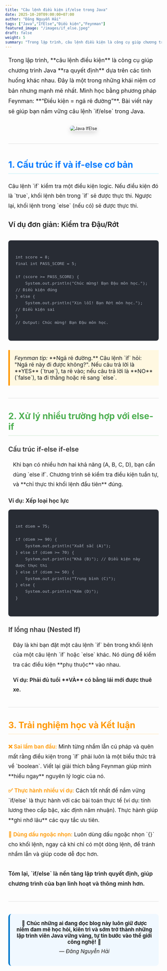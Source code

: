 ```yaml
---
title: "Câu lệnh điều kiện if/else trong Java"
date: 2025-10-20T09:00:00+07:00
author: "Đăng Nguyễn Hải"
tags: ["Java","IfElse","Điều kiện","Feynman"]
featured_image: "/images/if_else.jpeg"
draft: false
weight: 5
summary: "Trong lập trình, câu lệnh điều kiện là công cụ giúp chương trình Java ra quyết định dựa trên các tình huống khác nhau. Đây là một trong những khái niệm cơ bản nhưng mạnh mẽ nhất."
---
```


<div style="max-width: 950px; margin: 0 auto; padding: 0 10px;">
    
<p style="font-size: 1.3em; line-height: 1.8; margin-bottom: 30px;">
        Trong lập trình, **câu lệnh điều kiện** là công cụ giúp chương trình Java **ra quyết định** dựa trên các tình huống khác nhau. Đây là một trong những khái niệm cơ bản nhưng mạnh mẽ nhất. Mình học bằng phương pháp Feynman: **“Điều kiện = ngã rẽ đường”**. Bài viết này sẽ giúp bạn nắm vững câu lệnh `if/else` trong Java.
    </p>

<div style="text-align: center; margin-bottom: 40px;">
    <img src="/dangcode-blog/images/if_else.png" alt="Java IfElse" style="max-width: 90%; height: auto; border-radius: 10px; box-shadow: 0 6px 15px rgba(0, 0, 0, 0.15);">
</div>

<hr style="border: 0; height: 1px; background-color: #ddd; margin: 40px 0;">

<h2 style="color: #007bff; border-bottom: 3px solid #e0f7fa; padding-bottom: 10px; margin-top: 50px; font-weight: 700; font-size: 2.0em;">
    1. Cấu trúc if và if-else cơ bản
</h2>
<div style="font-size: 1.25em; line-height: 1.8; margin-bottom: 30px;">
    <p>Câu lệnh `if` kiểm tra một điều kiện logic. Nếu điều kiện đó là `true`, khối lệnh bên trong `if` sẽ được thực thi. Ngược lại, khối lệnh trong `else` (nếu có) sẽ được thực thi.</p>
    
<p style="font-size: 1.3em; font-weight: 600; margin-top: 25px;">Ví dụ đơn giản: Kiểm tra Đậu/Rớt</p>
</div>

<pre style="background-color: #282c34; color: #abb2bf; padding: 1.5em; border-radius: 8px; overflow-x: auto; font-size: 1.1em; line-height: 1.6;">
<code class="language-java">
int score = 8;
final int PASS_SCORE = 5;

if (score >= PASS_SCORE) {
    System.out.println("Chúc mừng! Bạn Đậu môn học."); // Điều kiện đúng
} else {
    System.out.println("Xin lỗi! Bạn Rớt môn học.");   // Điều kiện sai
}
// Output: Chúc mừng! Bạn Đậu môn học.
</code>
</pre>

  <div style="padding: 15px; border-left: 5px solid #ff9800; background-color: #fff8e1; margin: 30px 0; font-size: 1.25em;">
      <em>Feynman tip:</em> **Ngã rẽ đường.** Câu lệnh `if` hỏi: "Ngã rẽ này đi được không?". Nếu câu trả lời là **YES** (`true`), ta rẽ vào; nếu câu trả lời là **NO** (`false`), ta đi thẳng hoặc rẽ sang `else`.
  </div>

  <hr style="border: 0; height: 1px; background-color: #ddd; margin: 40px 0;">

  <h2 style="color: #4CAF50; border-bottom: 3px solid #e8f5e9; padding-bottom: 10px; margin-top: 40px; font-weight: 700; font-size: 2.0em;">
      2. Xử lý nhiều trường hợp với else-if
  </h2>

  <h3 style="color: #333; font-weight: 600; font-size: 1.5em; margin-top: 30px;">
      Cấu trúc if-else if-else
  </h3>
  <div style="font-size: 1.25em; line-height: 1.8; margin-left: 15px;">
      <p>Khi bạn có nhiều hơn hai khả năng (A, B, C, D), bạn cần dùng `else if`. Chương trình sẽ kiểm tra điều kiện tuần tự, và **chỉ thực thi khối lệnh đầu tiên** đúng.</p>
  </div>

  <p style="font-size: 1.3em; font-weight: 600; margin-top: 25px;">Ví dụ: Xếp loại học lực</p>

<pre style="background-color: #282c34; color: #abb2bf; padding: 1.5em; border-radius: 8px; overflow-x: auto; font-size: 1.1em; line-height: 1.6;">
<code class="language-java">
int diem = 75;

if (diem >= 90) {
    System.out.println("Xuất sắc (A)");
} else if (diem >= 70) {
    System.out.println("Khá (B)"); // Điều kiện này được thực thi
} else if (diem >= 50) {
    System.out.println("Trung bình (C)");
} else {
    System.out.println("Kém (D)");
}
</code>
</pre>

  <h3 style="color: #333; font-weight: 600; font-size: 1.5em; margin-top: 30px;">
      If lồng nhau (Nested If)
  </h3>
  <div style="font-size: 1.25em; line-height: 1.8; margin-left: 15px;">
      <p>Đây là khi bạn đặt một câu lệnh `if` bên trong khối lệnh của một câu lệnh `if` hoặc `else` khác. Nó dùng để kiểm tra các điều kiện **phụ thuộc** vào nhau.</p>
      <p style="font-weight: 600; margin-top: 15px;">Ví dụ: Phải đủ tuổi **VÀ** có bằng lái mới được thuê xe.</p>
  </div>

  <hr style="border: 0; height: 1px; background-color: #ddd; margin: 40px 0;">

  <h2 style="color: #ff9800; border-bottom: 3px solid #fff3e0; padding-bottom: 10px; margin-top: 40px; font-weight: 700; font-size: 2.0em;">
      3. Trải nghiệm học và Kết luận
  </h2>
  <div style="font-size: 1.25em; line-height: 1.8; margin-bottom: 30px;">
      <ul style="list-style-type: none; padding-left: 0;">
          <li style="margin-bottom: 15px;"><span style="font-weight: 600; color: #ff9800;">❌ Sai lầm ban đầu:</span> Mình từng nhầm lẫn cú pháp và quên mất rằng điều kiện trong `if` phải luôn là một biểu thức trả về `boolean`. Viết lại giải thích bằng Feynman giúp mình **hiểu ngay** nguyên lý logic của nó.</li>
          <li style="margin-bottom: 15px;"><span style="font-weight: 600; color: #ff9800;">✅ Thực hành nhiều ví dụ:</span> Cách tốt nhất để nắm vững `if/else` là thực hành với các bài toán thực tế (ví dụ: tính lương theo cấp bậc, xác định năm nhuận). Thực hành giúp **ghi nhớ lâu** các quy tắc ưu tiên.</li>
          <li style="margin-bottom: 15px;"><span style="font-weight: 600; color: #ff9800;">📝 Dùng dấu ngoặc nhọn:</span> Luôn dùng dấu ngoặc nhọn `{}` cho khối lệnh, ngay cả khi chỉ có một dòng lệnh, để tránh nhầm lẫn và giúp code dễ đọc hơn.</li>
      </ul>
  </div>

  <p style="font-size: 1.3em; line-height: 1.8; margin-bottom: 30px; font-weight: 600;">
      Tóm lại, `if/else` là nền tảng lập trình quyết định, giúp chương trình của bạn linh hoạt và thông minh hơn.
  </p>

  <hr style="border: 0; height: 1px; background-color: #ddd; margin: 40px 0;">

  <div style="text-align:center; background:#f0f8ff; border-left:5px solid #007acc; border-radius:10px; padding:20px; font-size:1.2em; margin-bottom: 40px;">
      🎯 <strong>Chúc những ai đang đọc blog này luôn giữ được niềm đam mê học hỏi, kiên trì và sớm trở thành những lập trình viên Java vững vàng, tự tin bước vào thế giới công nghệ!</strong> 🚀  
      <p style="margin-top: 10px;"><em>— Đăng Nguyễn Hải</em></p>
  </div>
</div>